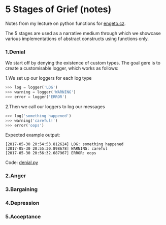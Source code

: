 # 5 Stages of Grief (notes)
Notes from my lecture on python functions for [engeto.cz](http://engeto.cz).

The 5 stages are used as a narrative medium through which we showcase various implementations of abstract constructs using functions only.

### 1.Denial
We start off by denying the existence of custom types. The goal gere is to create a customisable logger, which works as follows:

1.We set up our loggers for each log type
```python
>>> log = logger('LOG')
>>> warning = logger('WARNING')
>>> error = logger('ERROR')
```

2.Then we call our loggers to log our messages
```python
>>> log('something happened')
>>> warning('careful!')
>>> error('oops')
```
Expected example output:
```
[2017-05-30 20:54:53.812624] LOG: something happened
[2017-05-30 20:55:30.898678] WARNING: careful
[2017-05-30 20:56:32.687967] ERROR: oops
```
Code:
[denial.py](https://github.com/lukaskubis/5-Stages-of-Grief/blob/master/code/denial.py)

### 2.Anger
### 3.Bargaining
### 4.Depression
### 5.Acceptance
